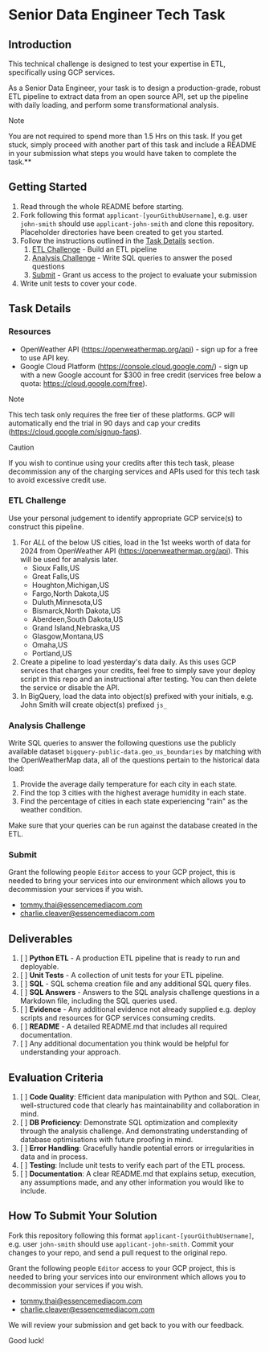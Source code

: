 # Senior Data Engineer Tech Task

## Introduction
This technical challenge is designed to test your expertise in ETL, specifically using GCP services. 

As a Senior Data Engineer, your task is to design a production-grade, robust ETL pipeline to extract data from an open source API, set up the pipeline with daily loading, and perform some transformational analysis.

> [!NOTE]
> You are not required to spend more than 1.5 Hrs on this task. If you get stuck, simply proceed with another part of this task and include a README in your submission what steps you would have taken to complete the task.**

## Getting Started
1. Read through the whole README before starting.
2. Fork following this format `applicant-[yourGithubUsername]`, e.g. user `john-smith` should use `applicant-john-smith` and clone this repository. Placeholder directories have been created to get you started.
3. Follow the instructions outlined in the [Task Details](#task-details) section.
   1. [ETL Challenge](#etl-challenge) - Build an ETL pipeline
   2. [Analysis Challenge](#analysis-challenge) - Write SQL queries to answer the posed questions
   3. [Submit](#submit) - Grant us access to the project to evaluate your submission
4. Write unit tests to cover your code.

## Task Details

### Resources
- OpenWeather API (https://openweathermap.org/api) - sign up for a free to use API key.
- Google Cloud Platform (https://console.cloud.google.com/) - sign up with a new Google account for $300 in free credit (services free below a quota: https://cloud.google.com/free). 
> [!NOTE]
> This tech task only requires the free tier of these platforms. GCP will automatically end the trial in 90 days and cap your credits (https://cloud.google.com/signup-faqs).

> [!CAUTION]
> If you wish to continue using your credits after this tech task, please decommission any of the charging services and APIs used for this tech task to avoid excessive credit use.

### ETL Challenge

Use your personal judgement to identify appropriate GCP service(s) to construct this pipeline.

1. For *ALL* of the below US cities, load in the 1st weeks worth of data for 2024 from OpenWeather API (https://openweathermap.org/api). This will be used for analysis later.
   - Sioux Falls,US
   - Great Falls,US
   - Houghton,Michigan,US
   - Fargo,North Dakota,US
   - Duluth,Minnesota,US
   - Bismarck,North Dakota,US
   - Aberdeen,South Dakota,US
   - Grand Island,Nebraska,US
   - Glasgow,Montana,US
   - Omaha,US
   - Portland,US
2. Create a pipeline to load yesterday's data daily. As this uses GCP services that charges your credits, feel free to simply save your deploy script in this repo and an instructional after testing. You can then delete the service or disable the API.
3. In BigQuery, load the data into object(s) prefixed with your initials, e.g. John Smith will create object(s) prefixed `js_` 

### Analysis Challenge
Write SQL queries to answer the following questions use the publicly available dataset `bigquery-public-data.geo_us_boundaries` by matching with the OpenWeatherMap data, all of the questions pertain to the historical data load:
1. Provide the average daily temperature for each city in each state.
2. Find the top 3 cities with the highest average humidity in each state.
3. Find the percentage of cities in each state experiencing "rain" as the weather condition.

Make sure that your queries can be run against the database created in the ETL.

### Submit
Grant the following people `Editor` access to your GCP project, this is needed to bring your services into our environment which allows you to decommission your services if you wish.
- tommy.thai@essencemediacom.com
- charlie.cleaver@essencemediacom.com

## Deliverables
1. [ ] **Python ETL** - A production ETL pipeline that is ready to run and deployable.
2. [ ] **Unit Tests** - A collection of unit tests for your ETL pipeline.
3. [ ] **SQL** - SQL schema creation file and any additional SQL query files.
4. [ ] **SQL Answers** - Answers to the SQL analysis challenge questions in a Markdown file, including the SQL queries used.
5. [ ] **Evidence** - Any additional evidence not already supplied e.g. deploy scripts and resources for GCP services consuming credits.
6. [ ] **README** - A detailed README.md that includes all required documentation.
7. [ ] Any additional documentation you think would be helpful for understanding your approach.

## Evaluation Criteria
1. [ ] **Code Quality**: Efficient data manipulation with Python and SQL. Clear, well-structured code that clearly has maintainability and collaboration in mind.
2. [ ] **DB Proficiency**: Demonstrate SQL optimization and complexity through the analysis challenge. And demonstrating understanding of database optimisations with future proofing in mind.
3. [ ] **Error Handling**: Gracefully handle potential errors or irregularities in data and in process.
4. [ ] **Testing**: Include unit tests to verify each part of the ETL process.
5. [ ] **Documentation**: A clear README.md that explains setup, execution, any assumptions made, and any other information you would like to include.

## How To Submit Your Solution
Fork this repository following this format `applicant-[yourGithubUsername]`, e.g. user `john-smith` should use `applicant-john-smith`. Commit your changes to your repo, and send a pull request to the original repo. 

Grant the following people `Editor` access to your GCP project, this is needed to bring your services into our environment which allows you to decommission your services if you wish.
- tommy.thai@essencemediacom.com
- charlie.cleaver@essencemediacom.com

We will review your submission and get back to you with our feedback.

Good luck!
